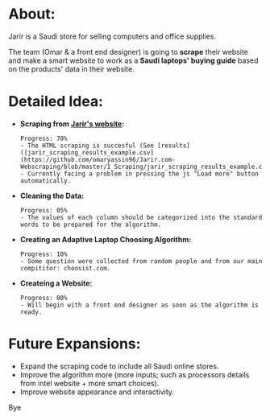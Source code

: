 # About:
Jarir is a Saudi store for selling computers and office supplies.

The team (Omar & a front end designer) is going to **scrape** their website and make a smart website to work as a **Saudi laptops' buying guide** based on the products' data in their website.

# Detailed Idea:
- **Scraping from [Jarir's website](https://www.jarir.com/sa-en/computers-&-tablets/laptops.html):**

      Progress: 70%
      - The HTML scraping is succesful (See [results]([jarir_scraping_results_example.csv](https://github.com/omaryassin96/Jarir.com-Webscraping/blob/master/1_Scraping/jarir_scraping_results_example.csv))).
      - Currently facing a problem in pressing the js "Load more" button automatically.
- **Cleaning the Data:**

      Progress: 05%
      - The values of each column should be categorized into the standard words to be prepared for the algorithm.
- **Creating an Adaptive Laptop Choosing Algorithm:**

      Progress: 10% 
      - Some question were collected from random people and from our main compititor: choosist.com.
- **Createing a Website:**

      Progress: 00%
      - Will begin with a front end designer as soon as the algorithm is ready.

# Future Expansions:
- Expand the scraping code to include all Saudi online stores.
- Improve the algorithm more (more inputs; such as processors details from intel website  + more smart choices).
- Improve website appearance and interactivity.

Bye
